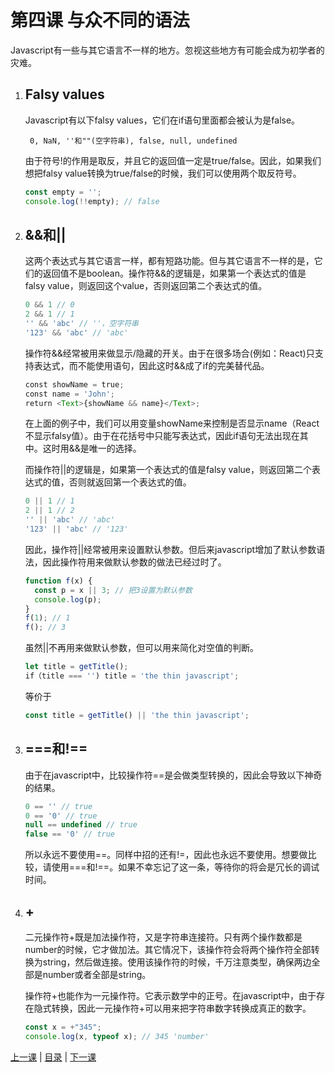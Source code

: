 # 第四课 与众不同的语法
Javascript有一些与其它语言不一样的地方。忽视这些地方有可能会成为初学者的灾难。

1. ## Falsy values
    Javascript有以下falsy values，它们在if语句里面都会被认为是false。
    
        0, NaN, ''和""(空字符串), false, null, undefined
    
    由于符号!的作用是取反，并且它的返回值一定是true/false。因此，如果我们想把falsy value转换为true/false的时候，我们可以使用两个取反符号。
    ```javascript
    const empty = '';
    console.log(!!empty); // false
    ```

1. ## &&和||
    这两个表达式与其它语言一样，都有短路功能。但与其它语言不一样的是，它们的返回值不是boolean。操作符&&的逻辑是，如果第一个表达式的值是falsy value，则返回这个value，否则返回第二个表达式的值。
    ```javascript
    0 && 1 // 0
    2 && 1 // 1
    '' && 'abc' // ''，空字符串
    '123' && 'abc' // 'abc'
    ```
    操作符&&经常被用来做显示/隐藏的开关。由于在很多场合(例如：React)只支持表达式，而不能使用语句，因此这时&&成了if的完美替代品。
    ```javascript
    const showName = true;
    const name = 'John';
    return <Text>{showName && name}</Text>;
    ```
    在上面的例子中，我们可以用变量showName来控制是否显示name（React不显示falsy值）。由于在花括号中只能写表达式，因此if语句无法出现在其中。这时用&&是唯一的选择。
    
    而操作符||的逻辑是，如果第一个表达式的值是falsy value，则返回第二个表达式的值，否则就返回第一个表达式的值。
    ```javascript
    0 || 1 // 1
    2 || 1 // 2
    '' || 'abc' // 'abc'
    '123' || 'abc' // '123'
    ```
    因此，操作符||经常被用来设置默认参数。但后来javascript增加了默认参数语法，因此操作符用来做默认参数的做法已经过时了。
    ```javascript
    function f(x) {
      const p = x || 3; // 把3设置为默认参数
      console.log(p);
    }
    f(1); // 1
    f(); // 3
    ```
    虽然||不再用来做默认参数，但可以用来简化对空值的判断。
    ```javascript
    let title = getTitle();
    if（title === '') title = 'the thin javascript';
    ```
    等价于
    ```javascript
    const title = getTitle() || 'the thin javascript';
    ```

1. ## ===和!==
    由于在javascript中，比较操作符==是会做类型转换的，因此会导致以下神奇的结果。
    ```javascript
    0 == '' // true
    0 == '0' // true
    null == undefined // true
    false == '0' // true
    ```
    所以永远不要使用==。同样中招的还有!=，因此也永远不要使用。想要做比较，请使用===和!==。如果不幸忘记了这一条，等待你的将会是冗长的调试时间。

1. ## +
    二元操作符+既是加法操作符，又是字符串连接符。只有两个操作数都是number的时候，它才做加法。其它情况下，该操作符会将两个操作符全部转换为string，然后做连接。使用该操作符的时候，千万注意类型，确保两边全部是number或者全部是string。
    
    操作符+也能作为一元操作符。它表示数学中的正号。在javascript中，由于存在隐式转换，因此一元操作符+可以用来把字符串数字转换成真正的数字。
    ```javascript
    const x = +"345";
    console.log(x, typeof x); // 345 'number'
    ```

[上一课](lesson3.md) &#124; [目录](README.md) &#124; [下一课](lesson5.md)
